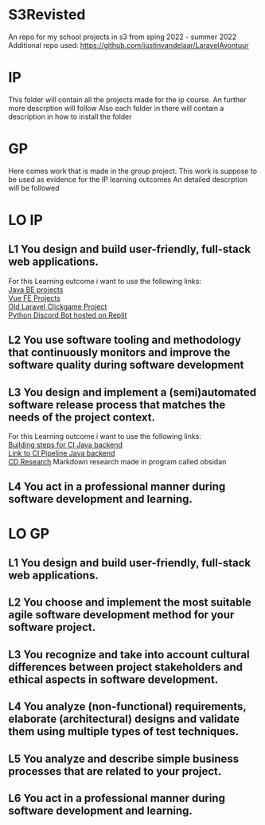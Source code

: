 # S3Revisted
An repo for my school projects in s3 from sping 2022 - summer 2022  
Additional repo used: https://github.com/justinvandelaar/LaravelAvontuur

# IP 
This folder will contain all the projects made for the ip course.
An further more descrption will follow
Also each folder in there will contain a description in how to install the folder

# GP
Here comes work that is made in the group project.
This work is suppose to be used as evidence for the IP learning outcomes 
An detailed descrption will be followed

# LO IP 

## L1 You design and build user-friendly, full-stack web applications.  
For this Learning outcome i want to use the following links:  
[Java BE projects](https://github.com/justinvandelaar/S3Revisted/tree/main/IP/Quarkus%20Test%20Installations)  
[Vue FE Projects](https://github.com/justinvandelaar/S3Revisted/tree/main/IP/Vue%20test)  
[Old Laravel Clickgame Project](https://github.com/justinvandelaar/LaravelAvontuur)  
[Python Discord Bot hosted on Replit](https://github.com/justinvandelaar/Discord-Bot)  

## L2 You use software tooling and methodology that continuously monitors and improve the software quality during software development

## L3 You design and implement a (semi)automated software release process that matches the needs of the project context.  
For this Learning outcome i want to use the following links:  
[Building steps for CI Java backend](https://github.com/justinvandelaar/S3Revisted/runs/6468156683?check_suite_focus=true)  
[Link to CI Pipeline Java backend](https://github.com/justinvandelaar/S3Revisted/tree/main/.github/workflows)  
[CD Research](https://github.com/justinvandelaar/S3Revisted/tree/main/IP/Docs) Markdown research made in program called obsidan

## L4 You act in a professional manner during software development and learning.

# LO GP

## L1 You design and build user-friendly, full-stack web applications.

## L2 You choose and implement the most suitable agile software development method for your software project.

## L3 You recognize and take into account cultural differences between project stakeholders and ethical aspects in software development.

## L4 You analyze (non-functional) requirements, elaborate (architectural) designs and validate them using multiple types of test techniques.

## L5 You analyze and describe simple business processes that are related to your project.

## L6 You act in a professional manner during software development and learning.

